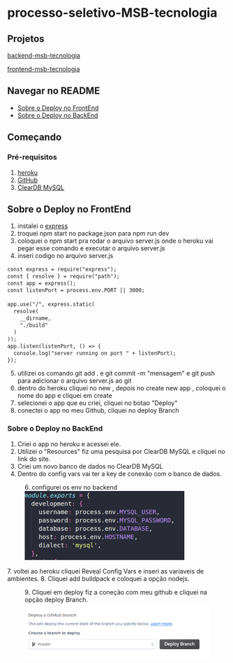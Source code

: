 # processo-seletivo-MSB-tecnologia

## Projetos
[backend-msb-tecnologia](https://github.com/thisouzadev/processo-seletivo-MSB-tecnologia-backend)

[frontend-msb-tecnologia](https://github.com/thisouzadev/processo-seletivo-MSB-tecnologia-frontend)

## Navegar no README

- [Sobre o Deploy no FrontEnd](#sobre-o-deploy-no-frontend)
- [Sobre o Deploy no BackEnd](#sobre-o-deploy-no-backend)

## Começando

### Pré-requisitos
<!-- GETTING STARTED -->
1. [heroku](https://www.heroku.com/)
2. [GitHub](github.com)
3. [ClearDB MySQL](https://www.cleardb.com/mysql/)

## Sobre o Deploy no FrontEnd

1. instalei o [express](https://expressjs.com/pt-br/)
2. troquei npm start no package.json para npm run dev
3. coloquei o npm start pra rodar o arquivo server.js onde o heroku vai pegar esse comando e executar o arquivo server.js
4. inseri codigo no arquivo server.js

~~~
const express = require("express");
const { resolve } = require("path");
const app = express();
const listenPort = process.env.PORT || 3000;

app.use("/", express.static(
  resolve(
    __dirname,
    "./build"
  )
));
app.listen(listenPort, () => {
  console.log("server running on port " + listenPort);
});
~~~

5. utilizei os comando git add . e git commit -m "mensagem" e git push para adicionar o arquivo server.js ao git
6. dentro do heroku cliquei no new , depois no create new app , coloquei o nome do app e cliquei em create
7. selecionei o app que eu criei, cliquei no botao "Deploy"
8. conectei o app no meu Github, cliquei no deploy Branch

### Sobre o Deploy no BackEnd

1. Criei o app no heroku e acessei ele.
2. Utilizei o "Resources" fiz uma pesquisa por ClearDB MySQL e cliquei no link do site.
3. Criei um novo banco de dados no ClearDB MySQL
4. Dentro do config vars vai ter a key de conexão com o banco de dados.
<figure>
  <figcaption>6. configurei os env no backend<figcaption>
  <img src="./img/env.png" alt="Minha Figura">
</figure>
7. voltei ao heroku cliquei Reveal Config Vars e inseri as variaveis de ambientes.
8. Cliquei add buildpack e coloquei a opção nodejs.

<figure>
  <figcaption>9. Cliquei em deploy fiz a coneção com meu github e cliquei na opção deploy Branch.<figcaption>
  <img src="./img/deploybranch.png" alt="Minha Figura">
</figure>
